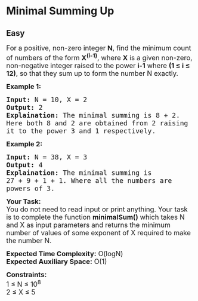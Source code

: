 # Minimal Summing Up
## Easy
<div class="problems_problem_content__Xm_eO"><p><span style="font-size: 18px;">For a positive, non-zero integer <strong>N</strong>, find the minimum count of numbers of the form <strong>X<sup>(i-1)</sup></strong>, where <strong>X</strong> is a given non-zero, non-negative integer raised to the power <strong>i-1</strong>&nbsp;where <strong>(1 ≤ i ≤ 12)</strong>, so that they sum up to form the number N exactly.</span></p>
<p><strong><span style="font-size: 18px;">Example 1:</span></strong></p>
<pre><span style="font-size: 18px;"><strong>Input:</strong> N = 10, X = 2
<strong>Output:</strong> 2
<strong>Explaination:</strong> The minimal summing is 8 + 2. 
Here both 8 and 2 are obtained from 2 raising 
it to the power 3 and 1 respectively.</span></pre>
<p><strong><span style="font-size: 18px;">Example 2:</span></strong></p>
<pre><span style="font-size: 18px;"><strong>Input:</strong> N = 38, X = 3
<strong>Output:</strong> 4
<strong>Explaination:</strong> The minimal summing is 
27 + 9 + 1 + 1. Where all the numbers are 
powers of 3.</span></pre>
<p><span style="font-size: 18px;"><strong>Your Task:</strong><br>You do not need to read input or print anything. Your task is to complete the function <strong>minimalSum()</strong> which takes N and X as input parameters and returns the minimum number of values of some exponent of X required to make the number N.</span></p>
<p><span style="font-size: 18px;"><strong>Expected Time Complexity:</strong> O(logN)<br><strong>Expected Auxiliary Space:</strong> O(1)</span></p>
<p><span style="font-size: 18px;"><strong>Constraints:</strong><br>1 ≤ N ≤ 10<sup>8</sup><br>2 ≤ X ≤ 5&nbsp;&nbsp;</span></p></div>